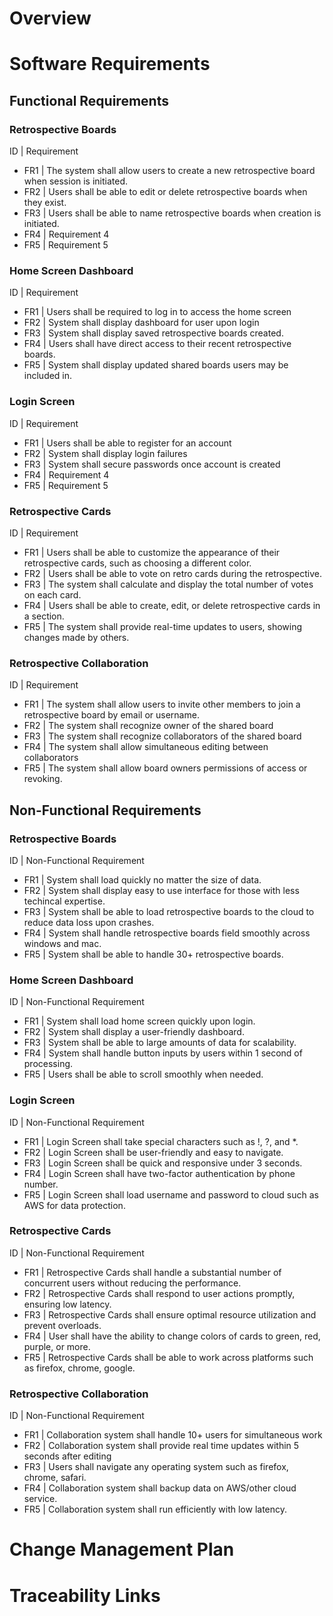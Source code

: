 # Overview

<!-- Describe purpose of this document in 1 paragraph or less....hint: it is your SRS -->

# Software Requirements

<!-- Descrobe the structure pf this section -->

## Functional Requirements

### Retrospective Boards

ID | Requirement

- FR1 | The system shall allow users to create a new retrospective board when session is initiated.
- FR2 | Users shall be able to edit or delete retrospective boards when they exist.
- FR3 | Users shall be able to name retrospective boards when creation is initiated.
- FR4 | Requirement 4
- FR5 | Requirement 5

### Home Screen Dashboard

ID | Requirement

- FR1 | Users shall be required to log in to access the home screen
- FR2 | System shall display dashboard for user upon login
- FR3 | System shall display saved retrospective boards created.
- FR4 | Users shall have direct access to their recent retrospective boards.
- FR5 | System shall display updated shared boards users may be included in.

### Login Screen

ID | Requirement

- FR1 | Users shall be able to register for an account
- FR2 | System shall display login failures
- FR3 | System shall secure passwords once account is created
- FR4 | Requirement 4
- FR5 | Requirement 5

### Retrospective Cards

ID | Requirement

- FR1 | Users shall be able to customize the appearance of their retrospective cards, such as choosing a different color.
- FR2 | Users shall be able to vote on retro cards during the retrospective.
- FR3 | The system shall calculate and display the total number of votes on each card.
- FR4 | Users shall be able to create, edit, or delete retrospective cards in a section.
- FR5 | The system shall provide real-time updates to users, showing changes made by others.

### Retrospective Collaboration

ID | Requirement

- FR1 | The system shall allow users to invite other members to join a retrospective board by email or username.
- FR2 | The system shall recognize owner of the shared board
- FR3 | The system shall recognize collaborators of the shared board
- FR4 | The system shall allow simultaneous editing between collaborators
- FR5 | The system shall allow board owners permissions of access or revoking.

## Non-Functional Requirements

### Retrospective Boards

ID | Non-Functional Requirement

- FR1 | System shall load quickly no matter the size of data.
- FR2 | System shall display easy to use interface for those with less techincal expertise.
- FR3 | System shall be able to load retrospective boards to the cloud to reduce data loss upon crashes.
- FR4 | System shall handle retrospective boards field smoothly across windows and mac.
- FR5 | System shall be able to handle 30+ retrospective boards.

### Home Screen Dashboard

ID | Non-Functional Requirement

- FR1 | System shall load home screen quickly upon login.
- FR2 | System shall display a user-friendly dashboard.
- FR3 | System shall be able to large amounts of data for scalability.
- FR4 | System shall handle button inputs by users within 1 second of processing.
- FR5 | Users shall be able to scroll smoothly when needed.

### Login Screen

ID | Non-Functional Requirement

- FR1 | Login Screen shall take special characters such as !, ?, and \*.
- FR2 | Login Screen shall be user-friendly and easy to navigate.
- FR3 | Login Screen shall be quick and responsive under 3 seconds.
- FR4 | Login Screen shall have two-factor authentication by phone number.
- FR5 | Login Screen shall load username and password to cloud such as AWS for data protection.

### Retrospective Cards

ID | Non-Functional Requirement

- FR1 | Retrospective Cards shall handle a substantial number of concurrent users without reducing the performance.
- FR2 | Retrospective Cards shall respond to user actions promptly, ensuring low latency.
- FR3 | Retrospective Cards shall ensure optimal resource utilization and prevent overloads.
- FR4 | User shall have the ability to change colors of cards to green, red, purple, or more.
- FR5 | Retrospective Cards shall be able to work across platforms such as firefox, chrome, google.

### Retrospective Collaboration

ID | Non-Functional Requirement

- FR1 | Collaboration system shall handle 10+ users for simultaneous work
- FR2 | Collaboration system shall provide real time updates within 5 seconds after editing
- FR3 | Users shall navigate any operating system such as firefox, chrome, safari.
- FR4 | Collaboration system shall backup data on AWS/other cloud service.
- FR5 | Collaboration system shall run efficiently with low latency.

# Change Management Plan

<!-- Description of what this section is -->

# Traceability Links

<!-- Description of this section -->
